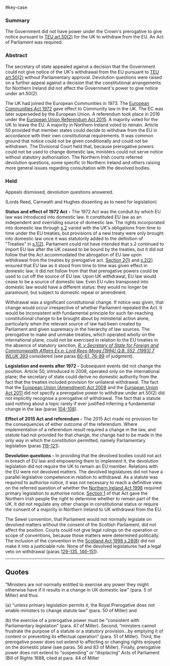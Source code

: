 #key-case 

### Summary

The Government did not have power under the Crown's prerogative to give notice pursuant to [TEU art.50(2)](https://uk.westlaw.com/Document/I57ED52A8AAF44181B05C3B4B7B03162D/View/FullText.html?originationContext=document&transitionType=DocumentItem&ppcid=302c804ecd454fbca435a36a33e7fed7&contextData=(sc.Default)) for the UK to withdraw from the EU. An Act of Parliament was required.

### Abstract

The secretary of state appealed against a decision that the Government could not give notice of the UK's withdrawal from the EU pursuant to [TEU art.50(2)](https://uk.westlaw.com/Document/I57ED52A8AAF44181B05C3B4B7B03162D/View/FullText.html?originationContext=document&transitionType=DocumentItem&ppcid=302c804ecd454fbca435a36a33e7fed7&contextData=(sc.Default)) without Parliamentary approval. Devolution questions were raised on a further appeal against a decision that the constitutional arrangements for Northern Ireland did not affect the Government's power to give notice under art.50(2).

The UK had joined the European Communities in 1973. The [European Communities Act 1972](https://uk.westlaw.com/Document/I605B37B1E42311DAA7CF8F68F6EE57AB/View/FullText.html?originationContext=document&transitionType=DocumentItem&ppcid=302c804ecd454fbca435a36a33e7fed7&contextData=(sc.Default)) gave effect to Community law in the UK. The EC was later superseded by the European Union. A referendum took place in 2016 under the [European Union Referendum Act 2015](https://uk.westlaw.com/Document/IDA9ADC30A5AF11E59C65E3C220FA9036/View/FullText.html?originationContext=document&transitionType=DocumentItem&ppcid=302c804ecd454fbca435a36a33e7fed7&contextData=(sc.Default)). A majority voted for the UK to leave the EU. A majority in Northern Ireland voted to remain. Article 50 provided that member states could decide to withdraw from the EU in accordance with their own constitutional requirements. It was common ground that notice could not be given conditionally and could not be withdrawn. The Divisional Court held that, because prerogative powers could not be used to change domestic law, ministers could not serve notice without statutory authorisation. The Northern Irish courts referred devolution questions, some specific to Northern Ireland and others raising more general issues regarding consultation with the devolved bodies.

### Held

Appeals dismissed, devolution questions answered.

(Lords Reed, Carnwath and Hughes dissenting as to need for legislation)

**Status and effect of 1972 Act -** The 1972 Act was the conduit by which EU law was introduced into domestic law. It constituted EU law as an independent and overriding source of domestic law. The rights incorporated into domestic law through [s.2](https://uk.westlaw.com/Document/I12B30A80E44911DA8D70A0E70A78ED65/View/FullText.html?originationContext=document&transitionType=DocumentItem&ppcid=302c804ecd454fbca435a36a33e7fed7&contextData=(sc.Default)) varied with the UK's obligations from time to time under the EU treaties, but provisions of a new treaty were only brought into domestic law once it was statutorily added to the definition of "Treaties" in [s.1(2)](https://uk.westlaw.com/Document/I14AB3100E44911DA8D70A0E70A78ED65/View/FullText.html?originationContext=document&transitionType=DocumentItem&ppcid=302c804ecd454fbca435a36a33e7fed7&contextData=(sc.Default)). Parliament could not have intended that s.2 continued to import EU law after the UK ceased to be bound by the treaties, but it did not follow that the Act accommodated the abrogation of EU law upon withdrawal from the treaties by prerogative act. [Section 2(1)](https://uk.westlaw.com/Document/I12B30A80E44911DA8D70A0E70A78ED65/View/FullText.html?originationContext=document&transitionType=DocumentItem&ppcid=302c804ecd454fbca435a36a33e7fed7&contextData=(sc.Default)) and [s.2(2)](https://uk.westlaw.com/Document/I12B30A80E44911DA8D70A0E70A78ED65/View/FullText.html?originationContext=document&transitionType=DocumentItem&ppcid=302c804ecd454fbca435a36a33e7fed7&contextData=(sc.Default)) ensured that EU law as it stood from time to time was given effect in domestic law; it did not follow from that that prerogative powers could be used to cut off the source of EU law. Upon UK withdrawal, EU law would cease to be a source of domestic law. Even EU rules transposed into domestic law would have a different status: they would no longer be paramount, but subject to domestic repeal or amendment. 

Withdrawal was a significant constitutional change. If notice was given, that change would occur irrespective of whether Parliament repealed the Act. It would be inconsistent with fundamental principle for such far-reaching constitutional change to be brought about by ministerial action alone, particularly when the relevant source of law had been created by Parliament and given supremacy in the hierarchy of law sources. The prerogative to make and unmake treaties, which operated wholly on the international plane, could not be exercised in relation to the EU treaties in the absence of statutory sanction, _[R. v Secretary of State for Foreign and Commonwealth Affairs Ex p. Lord Rees-Mogg [1994] Q.B. 552, [1993] 7 WLUK 393](https://uk.westlaw.com/Document/I653EA500E42811DA8FC2A0F0355337E9/View/FullText.html?originationContext=document&transitionType=DocumentItem&ppcid=302c804ecd454fbca435a36a33e7fed7&contextData=(sc.Default))_ considered (see paras [60-61, 76-89](javascript:void(0); "View judgment paragraphs") of judgment).

**Legislation and events after 1972 -** Subsequent events did not change the position. Article 50, introduced in 2008, operated only on the international plane; the secretary of state could derive no domestic authority from the fact that the treaties included provision for unilateral withdrawal. The fact that the [European Union (Amendment) Act 2008](https://uk.westlaw.com/Document/I8034351041A411DDA5DCB508195B0F2E/View/FullText.html?originationContext=document&transitionType=DocumentItem&ppcid=302c804ecd454fbca435a36a33e7fed7&contextData=(sc.Default)) and the [European Union Act 2011](https://uk.westlaw.com/Document/I51D04190B4E811E0BA53CE4AE32BDE3E/View/FullText.html?originationContext=document&transitionType=DocumentItem&ppcid=302c804ecd454fbca435a36a33e7fed7&contextData=(sc.Default)) did not specify a prerogative power to withdraw under art.50(2) did not implicitly recognise a prerogative of withdrawal. The fact that a statute said nothing about a topic rarely if ever justified inferring a fundamental change in the law (paras [104-108](javascript:void(0); "View judgment paragraphs")).

**Effect of 2015 Act and referendum -** The 2015 Act made no provision for the consequences of either outcome of the referendum. Where implementation of a referendum result required a change in the law, and statute had not provided for that change, the change had to be made in the only way in which the constitution permitted, namely Parliamentary legislation (paras [119-121](javascript:void(0); "View judgment paragraphs")).

**Devolution questions -** In providing that the devolved bodies could not act in breach of EU law and empowering them to implement it, the devolution legislation did not require the UK to remain an EU member. Relations with the EU were not devolved matters. The devolved legislatures did not have a parallel legislative competence in relation to withdrawal. As a statute was required to authorise notice, it was not necessary to reach a definitive view on the referred question of whether the [Northern Ireland Act 1998](https://uk.westlaw.com/Document/I5FB8DD30E42311DAA7CF8F68F6EE57AB/View/FullText.html?originationContext=document&transitionType=DocumentItem&ppcid=302c804ecd454fbca435a36a33e7fed7&contextData=(sc.Default)) required primary legislation to authorise notice. [Section 1](https://uk.westlaw.com/Document/I2EC6AD60E45011DA8D70A0E70A78ED65/View/FullText.html?originationContext=document&transitionType=DocumentItem&ppcid=302c804ecd454fbca435a36a33e7fed7&contextData=(sc.Default)) of that Act gave the Northern Irish people the right to determine whether to remain part of the UK. It did not regulate any other change in constitutional status or require the consent of a majority in Northern Ireland to UK withdrawal from the EU. 

The Sewel convention, that Parliament would not normally legislate on devolved matters without the consent of the Scottish Parliament, did not affect the position. Courts could not give legal rulings on the operation or scope of conventions, because those matters were determined politically. The inclusion of the convention in the [Scotland Act 1998 s.28(8)](https://uk.westlaw.com/Document/I2C1792F0E45011DA8D70A0E70A78ED65/View/FullText.html?originationContext=document&transitionType=DocumentItem&ppcid=302c804ecd454fbca435a36a33e7fed7&contextData=(sc.Default)) did not make it into a justiciable rule. None of the devolved legislatures had a legal veto on withdrawal (paras [129-135, 146-151](javascript:void(0); "View judgment paragraphs")).

---

## Quotes

“Ministers are not normally entitled to exercise any power they might otherwise have if it results in a change in UK domestic law” (para. 5 of Miller) and thus

(a) “unless primary legislation permits it, the Royal Prerogative does not enable ministers to change statute law” (para. 50 of Miller) and

(b) the exercise of a prerogative power must be “consistent with Parliamentary legislation” (para. 47 of Miller). Second, “ministers cannot frustrate the purpose of a statute or a statutory provision…by emptying it of content or preventing its effectual operation” (para. 51 of Miller). Third, the prerogative power does not extend to affecting or changing rights enjoyed on the domestic plane (see paras. 56 and 83 of Miller). Finally, prerogative power does not extend to “suspending” or “displacing” Acts of Parliament (Bill of Rights 1688, cited at para. 44 of Miller